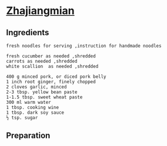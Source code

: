 # [Zhajiangmian](https://www.chinasichuanfood.com/zha-jiang-mian-minced-pork-noodles/)

## Ingredients

    fresh noodles for serving ,instruction for handmade noodles
    
    fresh cucumber as needed ,shredded
    carrots as needed ,shredded
    white scallion  as needed ,shredded

    400 g minced pork, or diced pork belly
    1 inch root ginger, finely chopped
    2 cloves garlic, minced
    2-3 tbsp. yellow bean paste
    1-1.5 tbsp. sweet wheat paste
    300 ml warm water
    1 tbsp. cooking wine
    1 tbsp. dark soy sauce
    ½ tsp. sugar

## Preparation
